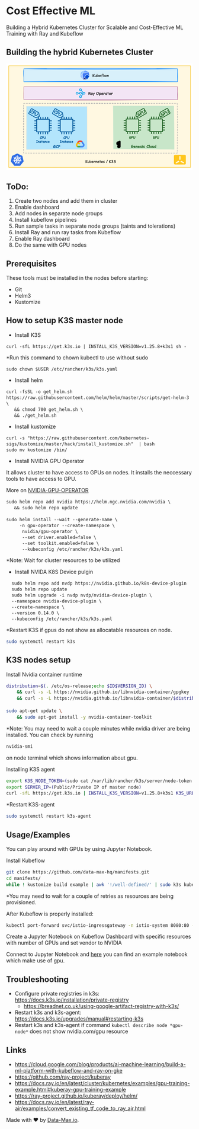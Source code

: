 # Cost Effective ML
Building a Hybrid Kubernetes Cluster for Scalable and Cost-Effective ML Training with Ray and Kubeflow

## Building the hybrid Kubernetes Cluster
![1-setup.png](diagrams/images/1-setup.png)

## ToDo:
1. Create two nodes and add them in cluster
2. Enable dashboard
3. Add nodes in separate node groups
4. Install kubeflow pipelines
5. Run sample tasks in separate node groups (taints and tolerations)
6. Install Ray and run ray tasks from Kubeflow
7. Enable Ray dashboard
8. Do the same with GPU nodes

## Prerequisites
These tools must be installed in the nodes before starting:
* Git
* Helm3
* Kustomize

## How to setup K3S master node

- Install K3S
```
curl -sfL https://get.k3s.io | INSTALL_K3S_VERSION=v1.25.8+k3s1 sh -
```
*Run this command to chown kubectl to use without sudo
```
sudo chown $USER /etc/rancher/k3s/k3s.yaml
```
- Install helm
```
curl -fsSL -o get_helm.sh https://raw.githubusercontent.com/helm/helm/master/scripts/get-helm-3 \
   && chmod 700 get_helm.sh \
   && ./get_helm.sh

```
- Install kustomize
```
curl -s "https://raw.githubusercontent.com/kubernetes-sigs/kustomize/master/hack/install_kustomize.sh"  | bash
sudo mv kustomize /bin/
```

- Install NVIDIA GPU Operator 

It allows cluster to have access to GPUs on nodes. It installs the neccessary tools to have access to GPU.

More on [NVIDIA-GPU-OPERATOR](https://docs.nvidia.com/datacenter/cloud-native/gpu-operator/latest/overview.html)

```
sudo helm repo add nvidia https://helm.ngc.nvidia.com/nvidia \
   && sudo helm repo update

sudo helm install --wait --generate-name \
     -n gpu-operator --create-namespace \
      nvidia/gpu-operator \
      --set driver.enabled=false \
      --set toolkit.enabled=false \
      --kubeconfig /etc/rancher/k3s/k3s.yaml
```
*Note: Wait for cluster resources to be utilized

- Install NVIDA K8S Device pulgin
```
  sudo helm repo add nvdp https://nvidia.github.io/k8s-device-plugin
  sudo helm repo update
  sudo helm upgrade -i nvdp nvdp/nvidia-device-plugin \
  --namespace nvidia-device-plugin \
  --create-namespace \
  --version 0.14.0 \
  --kubeconfig /etc/rancher/k3s/k3s.yaml
```

*Restart K3S if gpus do not show as allocatable resources on node.
```sh
sudo systemctl restart k3s
```
## K3S nodes setup

Install Nvidia container runtime

```bash
distribution=$(. /etc/os-release;echo $ID$VERSION_ID) \
    && curl -s -L https://nvidia.github.io/libnvidia-container/gpgkey | sudo apt-key add - \
    && curl -s -L https://nvidia.github.io/libnvidia-container/$distribution/libnvidia-container.list | sudo tee /etc/apt/sources.list.d/nvidia-container-toolkit.list

sudo apt-get update \
    && sudo apt-get install -y nvidia-container-toolkit
```

*Note: You may need to wait a couple minutes while nvidia driver are being installed. You can check by running 
```sh
nvidia-smi
```
on node terminal which shows information about gpu.

Installing K3S agent
```sh
export K3S_NODE_TOKEN=(sudo cat /var/lib/rancher/k3s/server/node-token on master node )
export SERVER_IP=(Public/Private IP of master node)
curl -sfL https://get.k3s.io | INSTALL_K3S_VERSION=v1.25.8+k3s1 K3S_URL=https://${SERVER_IP}:6443 K3S_TOKEN=${K3S_NODE_TOKEN} sh -
```

*Restart K3S-agent 
```sh
sudo systemctl restart k3s-agent
```
    
## Usage/Examples

You can play around with GPUs by using Jupyter Notebook.

Install Kubeflow
```sh
git clone https://github.com/data-max-hq/manifests.git
cd manifests/
while ! kustomize build example | awk '!/well-defined/' | sudo k3s kubectl apply -f -; do echo "Retrying to apply resources"; sleep 10; done
```
*You may need to wait for a couple of retries as resources are being provisioned.

After Kubeflow is properly installed:
```sh
kubectl port-forward svc/istio-ingressgateway -n istio-system 8080:80 --address='0.0.0.0'
```

Create a Jupyter Notebook on Kubeflow Dashboard with specific resources with number of GPUs and set vendor to NVIDIA

Connect to Jupyter Notebook and [here](https://docs.ray.io/en/latest/ray-air/examples/convert_existing_tf_code_to_ray_air.html) you can find an example notebook which make use of gpu.


## Troubleshooting
* Configure private registries in k3s: https://docs.k3s.io/installation/private-registry
  * https://breadnet.co.uk/using-google-artifact-registry-with-k3s/
* Restart k3s and k3s-agent: https://docs.k3s.io/upgrades/manual#restarting-k3s
* Restart k3s and k3s-agent if command ```kubectl describe node *gpu-node*``` does not show nvidia.com/gpu resource


## Links 
* https://cloud.google.com/blog/products/ai-machine-learning/build-a-ml-platform-with-kubeflow-and-ray-on-gke
* https://github.com/ray-project/kuberay
* https://docs.ray.io/en/latest/cluster/kubernetes/examples/gpu-training-example.html#kuberay-gpu-training-example
* https://ray-project.github.io/kuberay/deploy/helm/
* https://docs.ray.io/en/latest/ray-air/examples/convert_existing_tf_code_to_ray_air.html


Made with ❤️ by [Data-Max.io](https://www.data-max.io/).
